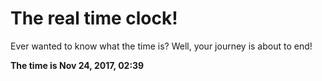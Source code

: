# The real time clock!

Ever wanted to know what the time is? Well, your journey is about to end!

**The time is Nov 24, 2017, 02:39**